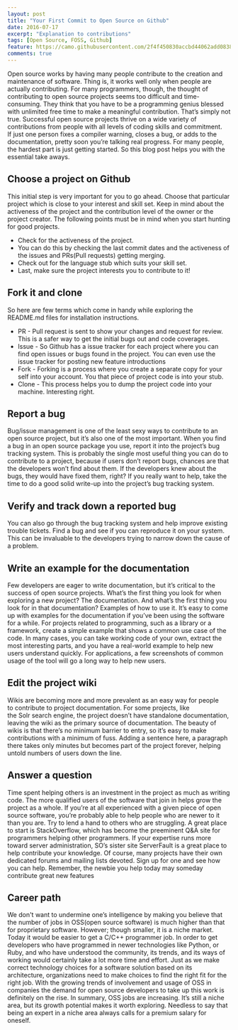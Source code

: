 ```yaml
---
layout: post
title: "Your First Commit to Open Source on Github"
date: 2016-07-17
excerpt: "Explanation to contributions"
tags: [Open Source, FOSS, Github]
feature: https://camo.githubusercontent.com/2f4f450830accbd44062add083885eadc0f791c7/68747470733a2f2f6f672e6769746875622e636f6d2f6f637469636f6e732f6f637469636f6e734031323030783633302e706e67
comments: true
---
```


Open source works by having many people contribute to the creation and maintenance of software. Thing is, it works well only when people are actually contributing. For many programmers, though, the thought of contributing to open source projects seems too difficult and time-consuming. They think that you have to be a programming genius blessed with unlimited free time to make a meaningful contribution. That’s simply not true. Successful open source projects thrive on a wide variety of contributions from people with all levels of coding skills and commitment. If just one person fixes a compiler warning, closes a bug, or adds to the documentation, pretty soon you’re talking real progress. For many people, the hardest part is just getting started. So this blog post helps you with the essential take aways. 

## Choose a project on Github

This initial step is very important for you to go ahead. Choose that particular project which is close to your interest and skill set. Keep in mind about the activeness of the project and the contribution level of the owner or the project creator. The following points must be in mind when you start hunting for good projects.

* Check for the activeness of the project. 
* You can do this by checking the last commit dates and the activeness of the issues and PRs(Pull requests) getting merging.
* Check out for the language stub which suits your skill set.
* Last, make sure the project interests you to contribute to it!

## Fork it and clone

So here are few terms which come in handy while exploring the README.md files for installation instructions. 

* PR - Pull request is sent to show your changes and request for review. This is a safer way to get the initial bugs out and code coverages.
* Issue - So Github has a issue tracker for each project where you can find open issues or bugs found in the project. You can even use the issue tracker for posting new feature introductions 
* Fork - Forking is a process where you create a separate copy for your self into your account. You that piece of project code is into your stub. 
* Clone - This process helps you to dump the project code into your machine. Interesting right.

## Report a bug

Bug/issue management is one of the least sexy ways to contribute to an open source project, but it’s also one of the most important. When you find a bug in an open source package you use, report it into the project’s bug tracking system. This is probably the single most useful thing you can do to contribute to a project, because if users don’t report bugs, chances are that the developers won’t find about them. If the developers knew about the bugs, they would have fixed them, right? If you really want to help, take the time to do a good solid write-up into the project’s bug tracking system.

## Verify and track down a reported bug

You can also go through the bug tracking system and help improve existing trouble tickets. Find a bug and see if you can reproduce it on your system. This can be invaluable to the developers trying to narrow down the cause of a problem.

## Write an example for the documentation

Few developers are eager to write documentation, but it’s critical to the success of open source projects. What’s the first thing you look for when exploring a new project? The documentation. And what’s the first thing you look for in that documentation? Examples of how to use it. It’s easy to come up with examples for the documentation if you’ve been using the software for a while. For projects related to programming, such as a library or a framework, create a simple example that shows a common use case of the code. In many cases, you can take working code of your own, extract the most interesting parts, and you have a real-world example to help new users understand quickly. For applications, a few screenshots of common usage of the tool will go a long way to help new users.

## Edit the project wiki

Wikis are becoming more and more prevalent as an easy way for people to contribute to project documentation. For some projects, like the Solr search engine, the project doesn’t have standalone documentation, leaving the wiki as the primary source of documentation. The beauty of wikis is that there’s no minimum barrier to entry, so it’s easy to make contributions with a minimum of fuss. Adding a sentence here, a paragraph there takes only minutes but becomes part of the project forever, helping untold numbers of users down the line.

## Answer a question

Time spent helping others is an investment in the project as much as writing code. The more qualified users of the software that join in helps grow the project as a whole. If you’re at all experienced with a given piece of open source software, you’re probably able to help people who are newer to it than you are. Try to lend a hand to others who are struggling. A great place to start is StackOverflow, which has become the preeminent Q&amp;A site for programmers helping other programmers. If your expertise runs more toward server administration, SO’s sister site ServerFault is a great place to help contribute your knowledge. Of course, many projects have their own dedicated forums and mailing lists devoted. Sign up for one and see how you can help. Remember, the newbie you help today may someday contribute great new features

## Career path

We don&#39;t want to undermine one’s intelligence by making you believe that the number of jobs in OSS(open source software) is much higher than that for proprietary software. However; though smaller, it is a niche market. Today it would be easier to get a C/C++ programmer job. In order to get developers who have programmed in newer technologies like Python, or Ruby, and who have understood the community, its trends, and its ways of working would certainly take a lot more time and effort. Just as we make correct technology choices for a software solution based on its architecture, organizations need to make choices to find the right fit for the right job. With the growing trends of involvement and usage of OSS in companies the demand for open source developers to take up this work is definitely on the rise. In summary, OSS jobs are increasing. It’s still a niche area, but its growth potential makes it worth exploring. Needless to say that being an expert in a niche area always calls for a premium salary for oneself.
